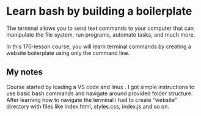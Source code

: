 # Learn bash by building a boilerplate

The terminal allows you to send text commands to your computer that can manipulate the file system, run programs, automate tasks, and much more.

In this 170-lesson course, you will learn terminal commands by creating a website boilerplate using only the command line.

## My notes

Course started by loading a VS code and linux . I got simple instructions to use basic bash commands and navigate around provided folder structure. After learning how to navigate the terminal i had to create "website" directory with files like index.html, styles.css, index.js and so on.